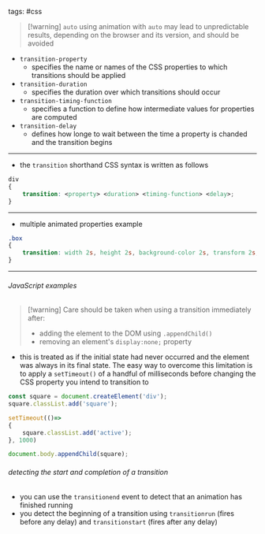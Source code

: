 tags: #css 

> [!warning] `auto`
> using animation with `auto` may lead to unpredictable results, depending on the browser and its version, and should be avoided

- `transition-property`
	- specifies the name or names of the CSS properties to which transitions should be applied
- `transition-duration`
	- specifies the duration over which transitions should occur
- `transition-timing-function`
	- specifies a function to define how intermediate values for properties are computed
- `transition-delay`
	- defines how longe to wait between the time a property is chanded and the transition begins
--- 
- the `transition` shorthand CSS syntax is written as follows
``` css
div 
{
	transition: <property> <duration> <timing-function> <delay>;
}
```
---
- multiple animated properties example
``` css
.box 
{
	transition: width 2s, height 2s, background-color 2s, transform 2s;
}
```
--- 
###### JavaScript examples
> [!warning]  Care should be taken when using a transition immediately after:
> - adding the element to the DOM using `.appendChild()`
> - removing an element's `display:none;` property

- this is treated as if the initial state had never occurred and the element was always in its final state. The easy way to overcome this limitation is to apply a `setTimeout()` of a handful of milliseconds before changing the CSS property you intend to transition to
``` javascript
const square = document.createElement('div');
square.classList.add('square');

setTimeout(()=>
{
    square.classList.add('active');
}, 1000)

document.body.appendChild(square);
```

###### detecting the start and completion of a transition
- you can use the `transitionend` event to detect that an animation has finished running
- you detect the beginning of a transition using `transitionrun` (fires before any delay) and `transitionstart` (fires after any delay)
